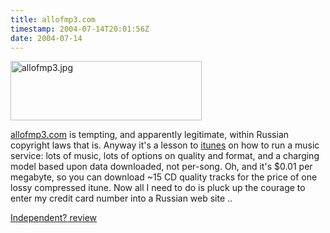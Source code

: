 ```yaml
---
title: allofmp3.com
timestamp: 2004-07-14T20:01:56Z
date: 2004-07-14
---
```


<a href='http://www.allofmp3.com'><img alt="allofmp3.jpg" src="http://blog.whatfettle.com/archives/allofmp3.jpg" width="306" height="95" border="0" /></a>

<a href='http://www.allofmp3.com'>allofmp3.com</a> is tempting, and apparently legitimate, within Russian copyright laws that is. Anyway it's a lesson to <a href='http://www.apple.com/itunes/'>itunes</a> on how to run a music service: lots of music, lots of options on quality and format, and a charging model based upon data downloaded, not per-song. Oh, and it's $0.01 per megabyte, so you can download ~15 CD quality tracks for the price of one lossy compressed itune. Now all I need to do is pluck up the courage to enter my credit card number into a Russian web site ..

<a href='http://www.museekster.com/allofmp3info.htm'>Independent? review</a>
